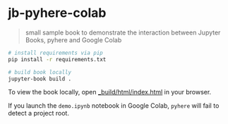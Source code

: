 # jb-pyhere-colab

> small sample book to demonstrate the interaction between Jupyter Books, pyhere and Google Colab

```sh
# install requirements via pip
pip install -r requirements.txt

# build book locally
jupyter-book build .
```

To view the book locally, open [_build/html/index.html](_build/html/index.html) in your browser.

If you launch the `demo.ipynb` notebook in Google Colab, `pyhere` will fail to detect a project root.
